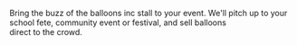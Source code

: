Bring the buzz of the balloons inc stall to your event. We'll pitch up to your school fete, community event or festival, and sell balloons  
direct to the crowd.
